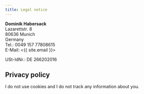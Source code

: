 ```yaml
---
title: Legal notice
---
```

**Dominik Habersack**  
Lazarettstr. 8  
80636 Munich  
Germany  
Tel.: 0049 157 77808615  
E-Mail: <{{ site.email }}>

USt-IdNr.: DE 266202016

## Privacy policy

I do not use cookies and I do not track any information about you.
